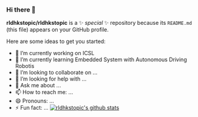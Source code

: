 ### Hi there 👋

**rldhkstopic/rldhkstopic** is a ✨ _special_ ✨ repository because its `README.md` (this file) appears on your GitHub profile.

Here are some ideas to get you started:

- 🔭 I’m currently working on ICSL 
- 🌱 I’m currently learning Embedded System with Autonomous Driving Robotis
- 👯 I’m looking to collaborate on ...
- 🤔 I’m looking for help with ...
- 💬 Ask me about ...
- 📫 How to reach me: ...
- 😄 Pronouns: ...
- ⚡ Fun fact: ...
  [![rldhkstopic's github stats](https://github-readme-stats.vercel.app/api?username=rldhkstopic)](https://github.com/rldhkstopic/github-readme-stats)

>
